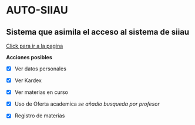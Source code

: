 # AUTO-SIIAU
## Sistema que asimila el acceso al sistema de siiau

[Click para ir a la pagina](https://self-david.github.io/auto-siiau-page/)

**Acciones posibles**
- [x] Ver datos personales
- [x] Ver Kardex
- [x] Ver materias en curso
- [x] Uso de Oferta academica *se añadio busqueda por profesor*
- [x] Registro de materias





